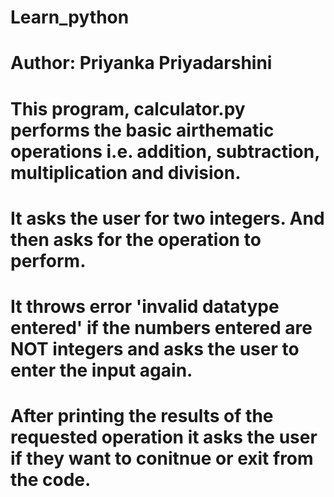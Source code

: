 # Learn_python
# Author: Priyanka Priyadarshini

# This program, calculator.py performs the basic airthematic operations i.e. addition, subtraction, multiplication and division.
# It asks the user for two integers. And then asks for the operation to perform. 
# It throws error 'invalid datatype entered' if the numbers entered are NOT integers and asks the user to enter the input again.
# After printing the results of the requested operation it asks the user if they want to conitnue or exit from the code. 
